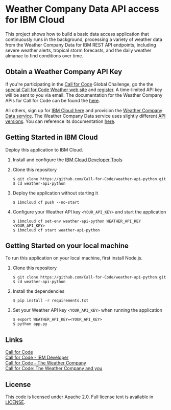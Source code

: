 # Weather Company Data API access for IBM Cloud

This project shows how to build a basic data access application that continuously runs in the background, processing a variety of weather data from the Weather Company Data for IBM REST API endpoints, including severe weather alerts, tropical storm forecasts, and the daily weather almanac to find conditions over time.

## Obtain a Weather Company API Key

If you're participating in the [Call for Code](https://developer.ibm.com/callforcode/) Global Challenge, go the the [special Call for Code Weather web site](https://callforcode.weather.com/) and [register](https://callforcode.weather.com/register). A time-limited API key will be sent to you via email. The documentation for the Weather Company APIs for Call for Code can be found the [here](https://callforcode.weather.com/documentation/).

All others, sign up for [IBM Cloud here](https://cloud.ibm.com/login) and provision the [Weather Company Data service](https://cloud.ibm.com/catalog/services/weather-company-data). The Weather Company Data service uses slightly different [API versions](https://twcservice.mybluemix.net/rest-api/). You can reference its documentation [here](https://cloud.ibm.com/docs/services/Weather?topic=weather-insights_weather_overview).

## Getting Started in IBM Cloud

Deploy this application to IBM Cloud.

1. Install and configure the [IBM Cloud Developer Tools](https://cloud.ibm.com/docs/cli)

2. Clone this repository

   ```
   $ git clone https://github.com/Call-for-Code/weather-api-python.git
   $ cd weather-api-python
   ```  

3. Deploy the application without starting it

   ```
   $ ibmcloud cf push --no-start
   ```

4. Configure your Weather API key `<YOUR_API_KEY>` and start the application

   ```
   $ ibmcloud cf set-env weather-api-python WEATHER_API_KEY <YOUR_API_KEY>
   $ ibmcloud cf start weather-api-python
   ```

## Getting Started on your local machine

To run this application on your local machine, first install Node.js.

1. Clone this repository

   ```
   $ git clone https://github.com/Call-for-Code/weather-api-python.git
   $ cd weather-api-python
   ```  

2. Install the dependencies

   ```
   $ pip install -r requirements.txt
   ```

3. Set your Weather API key `<YOUR_API_KEY>` when running the application    
   ```
   $ export WEATHER_API_KEY=<YOUR_API_KEY>
   $ python app.py
   ```

## Links

[Call for Code](https://callforcode.org/)  
[Call for Code - IBM Developer](https://developer.ibm.com/callforcode/)  
[Call for Code - The Weather Company](https://callforcode.weather.com/)  
[Call for Code: The Weather Company and you](https://developer.ibm.com/callforcode/blogs/call-for-code-the-weather-company-and-you/)

## License

This code is licensed under Apache 2.0. Full license text is available in [LICENSE](https://github.com/Call-for-Code/weather-api-python/tree/master/LICENSE).
